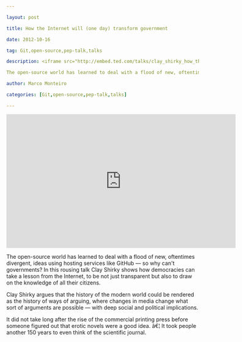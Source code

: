---
layout: post
title: How the Internet will (one day) transform government
date: 2012-10-16
tag: Git,open-source,pep-talk,talks
description: <iframe src="http://embed.ted.com/talks/clay_shirky_how_the_internet_will_one_day_transform_government.html" width="600" height="350" frameborder="0" scrolling="no" webkitAllowFullScreen mozallowfullscreen allowFullScreen></iframe>

The open-source world has learned to deal with a flood of new, oftentimes divergent, ideas using hosting services like GitHub —
author: Marco Monteiro
categories: [Git,open-source,pep-talk,talks]
---

<iframe src="http://embed.ted.com/talks/clay_shirky_how_the_internet_will_one_day_transform_government.html" width="600" height="350" frameborder="0" scrolling="no" webkitAllowFullScreen mozallowfullscreen allowFullScreen></iframe>

The open-source world has learned to deal with a flood of new, oftentimes divergent, ideas using hosting services like GitHub — so why can't governments? In this rousing talk Clay Shirky shows how democracies can take a lesson from the Internet, to be not just transparent but also to draw on the knowledge of all their citizens.
<!--more-->
Clay Shirky argues that the history of the modern world could be rendered as the history of ways of arguing, where changes in media change what sort of arguments are possible — with deep social and political implications.

It did not take long after the rise of the commercial printing press before someone figured out that erotic novels were a good idea. â€¦ It took people another 150 years to even think of the scientific journal.